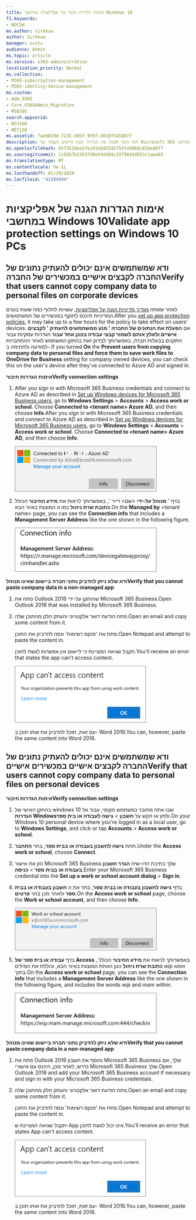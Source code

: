 ```yaml
---
title: אימות הגדרות הגנה של אפליקציות במחשבי Windows 10
f1.keywords:
- NOCSH
ms.author: sirkkuw
author: Sirkkuw
manager: scotv
audience: Admin
ms.topic: article
ms.service: o365-administration
localization_priority: Normal
ms.collection:
- M365-subscription-management
- M365-identity-device-management
ms.custom:
- Adm_O365
- Core_O365Admin_Migration
- MSB365
search.appverid:
- BCS160
- MET150
ms.assetid: fae8819d-7235-495f-9f07-d016f545887f
description: למד כיצד לאמת את הגדרות הגנת היישום העסקי של Microsoft 365 בהתקני Windows 10.
ms.openlocfilehash: 6573519ee2fe2d1eb82545755fa98b8c018e08ff
ms.sourcegitcommit: 1c91b7b24537d0e54d484c3379043db53c1aea65
ms.translationtype: MT
ms.contentlocale: he-IL
ms.lasthandoff: 01/29/2020
ms.locfileid: "41594994"
---
```

# <a name="validate-app-protection-settings-on-windows-10-pcs"></a><span data-ttu-id="eaa02-103">אימות הגדרות הגנה של אפליקציות במחשבי Windows 10</span><span class="sxs-lookup"><span data-stu-id="eaa02-103">Validate app protection settings on Windows 10 PCs</span></span>

## <a name="verify-that-users-cannot-copy-company-data-to-personal-files-on-corporate-devices"></a><span data-ttu-id="eaa02-104">ודא שמשתמשים אינם יכולים להעתיק נתונים של החברה לקבצים אישיים במכשירים של החברה</span><span class="sxs-lookup"><span data-stu-id="eaa02-104">Verify that users cannot copy company data to personal files on corporate devices</span></span>

<span data-ttu-id="eaa02-105">לאחר שאתה [מגדיר מדיניות הגנה על אפליקציות](protection-settings-for-windows-10-devices.md), עשויות לחלוף כמה שעות בטרם המדיניות תיכנס לתוקף במכשירים של המשתמשים.</span><span class="sxs-lookup"><span data-stu-id="eaa02-105">After you [set up app protection policies](protection-settings-for-windows-10-devices.md), it may take up to a few hours for the policy to take effect on users' devices.</span></span> <span data-ttu-id="eaa02-106">אם **הפעלת את** **הנתונים של החברה ' מנע ממשתמשים להעתיק ' לקבצים אישיים ולאלץ אותם לשמור קבצי עבודה בכונן אחד עבור** הגדרות עסקיות עבור התקנים בבעלות חברה, באפשרותך לבדוק זאת בהתקן המשתמש לאחר ההתחברות למודעה ולחתימה ב-.</span><span class="sxs-lookup"><span data-stu-id="eaa02-106">If you turned **On** the **Prevent users from copying company data to personal files and force them to save work files to OneDrive for Business** setting for company owned devices, you can check this on the user's device after they've connected to Azure AD and signed in.</span></span> 
  
 <span data-ttu-id="eaa02-107">**אימות הגדרות חיבור**</span><span class="sxs-lookup"><span data-stu-id="eaa02-107">**Verify connection settings**</span></span>
  
1. <span data-ttu-id="eaa02-p102">After you sign in with Microsoft 365 Business credentials and connect to Azure AD as described in [Set up Windows devices for Microsoft 365 Business users](set-up-windows-devices.md), go to **Windows Settings** \> **Accounts** \> **Access work or school**. Choose **Connected to \<tenant name\> Azure AD**, and then choose **Info**.</span><span class="sxs-lookup"><span data-stu-id="eaa02-p102">After you sign in with Microsoft 365 Business credentials and connect to Azure AD as described in [Set up Windows devices for Microsoft 365 Business users](set-up-windows-devices.md), go to **Windows Settings** \> **Accounts** \> **Access work or school**. Choose **Connected to \<tenant name\> Azure AD**, and then choose **Info**.</span></span>
    
    ![Click or tap Info on the Connected to Azure AD dialog.](media/a36ede2b-d1a0-4d4e-8ea7-af39b4b63890.png)
  
2. <span data-ttu-id="eaa02-111">בדף ' **מנוהל על-ידי** \<שם\> דייר ', באפשרותך לראות את **מידע החיבור** הכולל **כתובת שרת ניהול** כמו זו המוצגת באיור הבא.</span><span class="sxs-lookup"><span data-stu-id="eaa02-111">On the **Managed by** \<tenant name\> page, you can see the **Connection info** that includes a **Management Server Address** like the one shown in the following figure.</span></span> 
    
    ![Managed by page shows connection info of the device manager URL.](media/47515a8e-2d0c-4bea-99f0-6b2545b88a11.png)
  
 <span data-ttu-id="eaa02-113">**ודא שלא ניתן להדביק נתוני חברה ביישום שאינו מנוהל**</span><span class="sxs-lookup"><span data-stu-id="eaa02-113">**Verify that you cannot paste company data in a non-managed app**</span></span>
  
1. <span data-ttu-id="eaa02-114">פתח את Outlook 2016 שהותקן על-ידי Microsoft 365 Business.</span><span class="sxs-lookup"><span data-stu-id="eaa02-114">Open Outlook 2016 that was installed by Microsoft 365 Business.</span></span>
    
2. <span data-ttu-id="eaa02-115">פתח הודעת דואר אלקטרוני והעתק חלק מהתוכן שלה.</span><span class="sxs-lookup"><span data-stu-id="eaa02-115">Open an email and copy some content from it.</span></span>
    
    <span data-ttu-id="eaa02-116">פתח את 'פנקס רשימות' ונסה להדביק את התוכן.</span><span class="sxs-lookup"><span data-stu-id="eaa02-116">Open Notepad and attempt to paste the content in.</span></span>
    
    <span data-ttu-id="eaa02-117">תקבל שגיאה המציינת כי ליישום אין אפשרות לגשת לתוכן.</span><span class="sxs-lookup"><span data-stu-id="eaa02-117">You'll receive an error that states the app can't access content.</span></span>
    
    ![A dialog that states app can't access content when you paste into an unmanaged app.](media/5e82b154-cf2f-43c8-ae80-b45d8ad80e56.png)
  
    <span data-ttu-id="eaa02-119">עם זאת, תוכל להדביק את אותו תוכן ב- Word 2016.</span><span class="sxs-lookup"><span data-stu-id="eaa02-119">You can, however, paste the same content into Word 2016.</span></span>
    
## <a name="verify-that-users-cannot-copy-company-data-to-personal-files-on-personal-devices"></a><span data-ttu-id="eaa02-120">ודא שמשתמשים אינם יכולים להעתיק נתונים של החברה לקבצים אישיים במכשירים אישיים</span><span class="sxs-lookup"><span data-stu-id="eaa02-120">Verify that users cannot copy company data to personal files on personal devices</span></span>

 <span data-ttu-id="eaa02-121">**אימות הגדרות חיבור**</span><span class="sxs-lookup"><span data-stu-id="eaa02-121">**Verify connection settings**</span></span>
  
1. <span data-ttu-id="eaa02-122">בהתקן האישי של windows 10 שבו אתה מחובר כמשתמש מקומי, עבור אל **הגדרות Windows**ולחץ או הקש על **חשבון** \> **גישה לעבודה או בית ספר**.</span><span class="sxs-lookup"><span data-stu-id="eaa02-122">On your Windows 10 personal device where you're logged in as a local user, go to **Windows Settings**, and click or tap **Accounts** \> **Access work or school**.</span></span>
    
2. <span data-ttu-id="eaa02-123">תחת **גישה לחשבון בעבודה או בבית ספר**, בחר **התחבר**.</span><span class="sxs-lookup"><span data-stu-id="eaa02-123">Under the **Access work or school**, choose **Connect**.</span></span>
    
3. <span data-ttu-id="eaa02-124">הזן את אישור Microsoft 365 Business שלך בתיבת הדו-שיח **הגדר חשבון בעבודה או בבית ספר** \> **כניסה**.</span><span class="sxs-lookup"><span data-stu-id="eaa02-124">Enter your Microsoft 365 Business credential into the **Set up a work or school account dialog** \> **Sign in**.</span></span>
    
4. <span data-ttu-id="eaa02-125">בדף **גישה לחשבון בעבודה או בבית ספר**, בחר את ה **חשבון בעבודה או בבית ספר** ולאחר מכן בחר **פרטים**.</span><span class="sxs-lookup"><span data-stu-id="eaa02-125">On the **Access work or school** page, choose the **Work or school account**, and then choose **Info**.</span></span>
    
    ![לחץ או הקש על מידע בתיבת הדו עבודה או חשבון בית ספר.](media/63bd8b32-cb32-4afa-8ce0-6070ac403abc.png)
  
5. <span data-ttu-id="eaa02-127">בדף **עבודה או בית ספר של Access** , באפשרותך לראות את **מידע החיבור** הכולל **כתובת שרת ניהול** כגון האחת המוצגת באיור הבא, וכוללת את המילים *wip* *ואמא* בתוך.</span><span class="sxs-lookup"><span data-stu-id="eaa02-127">On the **Access work or school** page, you can see the **Connection info** that includes a **Management Server Address** like the one shown in the following figure, and includes the words  *wip*  and  *mam*  within.</span></span> 
    
    ![Managed by page shows connection info URL that includes the words mam and wpi.](media/abd4eaf4-44fa-4538-a3e8-1e0d331dfe1e.png)
  
 <span data-ttu-id="eaa02-129">**ודא שלא ניתן להדביק נתוני חברה ביישום שאינו מנוהל**</span><span class="sxs-lookup"><span data-stu-id="eaa02-129">**Verify that you cannot paste company data in a non-managed app**</span></span>
  
1. <span data-ttu-id="eaa02-130">פתח את Outlook 2016 והוסף את חשבון Microsoft 365 Business שלך, אם נדרש; לאחר מכן, היכנס עם אישורי Microsoft 365 Business שלך.</span><span class="sxs-lookup"><span data-stu-id="eaa02-130">Open Outlook 2016 and add your Microsoft 365 Business account if necessary and sign in with your Microsoft 365 Business credentials.</span></span>
    
2. <span data-ttu-id="eaa02-131">פתח הודעת דואר אלקטרוני והעתק חלק מהתוכן שלה.</span><span class="sxs-lookup"><span data-stu-id="eaa02-131">Open an email and copy some content from it.</span></span>
    
    <span data-ttu-id="eaa02-132">פתח את 'פנקס רשימות' ונסה להדביק את התוכן.</span><span class="sxs-lookup"><span data-stu-id="eaa02-132">Open Notepad and attempt to paste the content in.</span></span>
    
    <span data-ttu-id="eaa02-133">תקבל שגיאה המציינת ש-App אינו יכול לגשת לתוכן.</span><span class="sxs-lookup"><span data-stu-id="eaa02-133">You'll receive an error that states App can't access content.</span></span>
    
    ![A dialog that states app can't access content when you paste into an unmanaged app.](media/5e82b154-cf2f-43c8-ae80-b45d8ad80e56.png)
  
    <span data-ttu-id="eaa02-135">עם זאת, תוכל להדביק את אותו תוכן ב- Word 2016.</span><span class="sxs-lookup"><span data-stu-id="eaa02-135">You can, however, paste the same content into Word 2016.</span></span>
    

